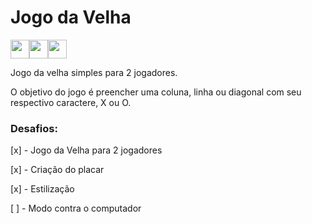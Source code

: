 # Jogo da Velha

<img src="https://cdn.jsdelivr.net/gh/devicons/devicon/icons/css3/css3-plain-wordmark.svg" width="30px" height="30px"/><img src="https://cdn.jsdelivr.net/gh/devicons/devicon/icons/html5/html5-plain-wordmark.svg" width="30px" height="30px"/><img src="https://cdn.jsdelivr.net/gh/devicons/devicon/icons/javascript/javascript-plain.svg" width="30px" height="30px"/>

Jogo da velha simples para 2 jogadores.

O objetivo do jogo é preencher uma coluna, linha ou diagonal com seu respectivo caractere, X ou O.

### Desafios:

[x] - Jogo da Velha para 2 jogadores

[x] - Criação do placar

[x] - Estilização

[ ] - Modo contra o computador
